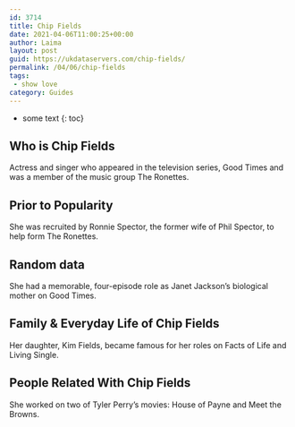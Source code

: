 ```yaml
---
id: 3714
title: Chip Fields
date: 2021-04-06T11:00:25+00:00
author: Laima
layout: post
guid: https://ukdataservers.com/chip-fields/
permalink: /04/06/chip-fields
tags:
 - show love
category: Guides
---
```


* some text
{: toc}


## Who is Chip Fields
                  
                  
                  
Actress and singer who appeared in the television series, Good Times and was a member of the music group The Ronettes.
                  
              
            
              
            
                
                
                
## Prior to Popularity
                  
                  
                  
She was recruited by Ronnie Spector, the former wife of Phil Spector, to help form The Ronettes.
                  
              
            
              
            
                
                
                
## Random data
                  
                  
                  
She had a memorable, four-episode role as Janet Jackson&#8217;s biological mother on Good Times.
                  
              
            
              
            
                
                
                
## Family & Everyday Life of Chip Fields
                  
                  
                  
Her daughter, Kim Fields, became famous for her roles on Facts of Life and Living Single.
                  
              
            
              
            
                
                
                
## People Related With Chip Fields
                  
                  
                  
She worked on two of Tyler Perry&#8217;s movies: House of Payne and Meet the Browns.
                  
              
            
              
            
                
              
            
              
              
            
            
              
            
          
          
          